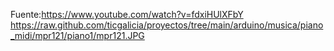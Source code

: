 Fuente:https://www.youtube.com/watch?v=fdxiHUlXFbY
https://raw.github.com/ticgalicia/proyectos/tree/main/arduino/musica/piano_midi/mpr121/piano1/mpr121.JPG
